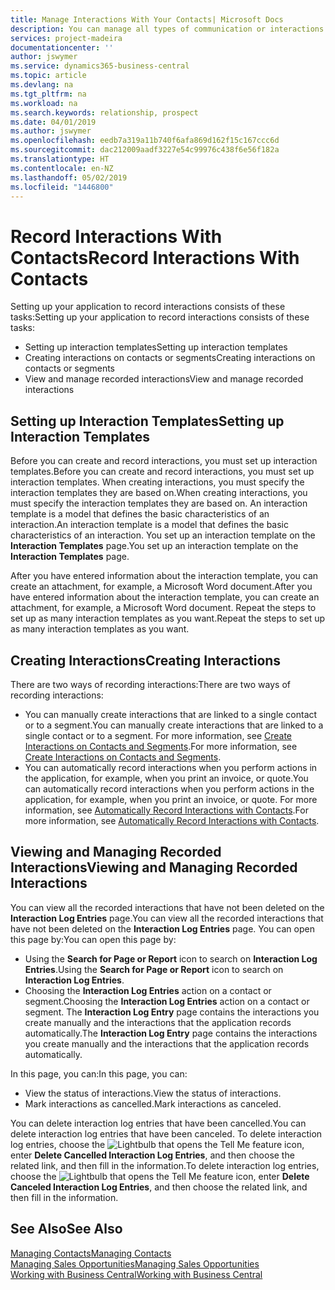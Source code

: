 ```yaml
---
title: Manage Interactions With Your Contacts| Microsoft Docs
description: You can manage all types of communication or interactions between your company and your contacts, for example, letters, phone calls, meetings, and so on.
services: project-madeira
documentationcenter: ''
author: jswymer
ms.service: dynamics365-business-central
ms.topic: article
ms.devlang: na
ms.tgt_pltfrm: na
ms.workload: na
ms.search.keywords: relationship, prospect
ms.date: 04/01/2019
ms.author: jswymer
ms.openlocfilehash: eedb7a319a11b740f6afa869d162f15c167ccc6d
ms.sourcegitcommit: dac212009aadf3227e54c99976c438f6e56f182a
ms.translationtype: HT
ms.contentlocale: en-NZ
ms.lasthandoff: 05/02/2019
ms.locfileid: "1446800"
---
```

# <a name="record-interactions-with-contacts"></a><span data-ttu-id="33301-103">Record Interactions With Contacts</span><span class="sxs-lookup"><span data-stu-id="33301-103">Record Interactions With Contacts</span></span>
<span data-ttu-id="33301-104">Setting up your application to record interactions consists of these tasks:</span><span class="sxs-lookup"><span data-stu-id="33301-104">Setting up your application to record interactions consists of these tasks:</span></span>

* <span data-ttu-id="33301-105">Setting up interaction templates</span><span class="sxs-lookup"><span data-stu-id="33301-105">Setting up interaction templates</span></span>  
* <span data-ttu-id="33301-106">Creating interactions on contacts or segments</span><span class="sxs-lookup"><span data-stu-id="33301-106">Creating interactions on contacts or segments</span></span>  
* <span data-ttu-id="33301-107">View and manage recorded interactions</span><span class="sxs-lookup"><span data-stu-id="33301-107">View and manage recorded interactions</span></span>  

##  <a name="setting-up-interaction-templates"></a><span data-ttu-id="33301-108">Setting up Interaction Templates</span><span class="sxs-lookup"><span data-stu-id="33301-108">Setting up Interaction Templates</span></span>
<span data-ttu-id="33301-109">Before you can create and record interactions, you must set up interaction templates.</span><span class="sxs-lookup"><span data-stu-id="33301-109">Before you can create and record interactions, you must set up interaction templates.</span></span> <span data-ttu-id="33301-110">When creating interactions, you must specify the interaction templates they are based on.</span><span class="sxs-lookup"><span data-stu-id="33301-110">When creating interactions, you must specify the interaction templates they are based on.</span></span> <span data-ttu-id="33301-111">An interaction template is a model that defines the basic characteristics of an interaction.</span><span class="sxs-lookup"><span data-stu-id="33301-111">An interaction template is a model that defines the basic characteristics of an interaction.</span></span>
<span data-ttu-id="33301-112">You set up an interaction template on the **Interaction Templates** page.</span><span class="sxs-lookup"><span data-stu-id="33301-112">You set up an interaction template on the **Interaction Templates** page.</span></span>

<span data-ttu-id="33301-113">After you have entered information about the interaction template, you can create an attachment, for example, a Microsoft Word document.</span><span class="sxs-lookup"><span data-stu-id="33301-113">After you have entered information about the interaction template, you can create an attachment, for example, a Microsoft Word document.</span></span> <span data-ttu-id="33301-114">Repeat the steps to set up as many interaction templates as you want.</span><span class="sxs-lookup"><span data-stu-id="33301-114">Repeat the steps to set up as many interaction templates as you want.</span></span>  

## <a name="creating-interactions"></a><span data-ttu-id="33301-115">Creating Interactions</span><span class="sxs-lookup"><span data-stu-id="33301-115">Creating Interactions</span></span>
<span data-ttu-id="33301-116">There are two ways of recording interactions:</span><span class="sxs-lookup"><span data-stu-id="33301-116">There are two ways of recording interactions:</span></span>

* <span data-ttu-id="33301-117">You can manually create interactions that are linked to a single contact or to a segment.</span><span class="sxs-lookup"><span data-stu-id="33301-117">You can manually create interactions that are linked to a single contact or to a segment.</span></span> <span data-ttu-id="33301-118">For more information, see [Create Interactions on Contacts and Segments](marketing-how-create-interactions.md).</span><span class="sxs-lookup"><span data-stu-id="33301-118">For more information, see [Create Interactions on Contacts and Segments](marketing-how-create-interactions.md).</span></span>  
* <span data-ttu-id="33301-119">You can automatically record interactions when you perform actions in the application, for example, when you print an invoice, or quote.</span><span class="sxs-lookup"><span data-stu-id="33301-119">You can automatically record interactions when you perform actions in the application, for example, when you print an invoice, or quote.</span></span> <span data-ttu-id="33301-120">For more information, see [Automatically Record Interactions with Contacts](marketing-auto-record-interactions.md).</span><span class="sxs-lookup"><span data-stu-id="33301-120">For more information, see [Automatically Record Interactions with Contacts](marketing-auto-record-interactions.md).</span></span>

## <a name="viewing-and-managing-recorded-interactions"></a><span data-ttu-id="33301-121">Viewing and Managing Recorded Interactions</span><span class="sxs-lookup"><span data-stu-id="33301-121">Viewing and Managing Recorded Interactions</span></span>
<span data-ttu-id="33301-122">You can view all the recorded interactions that have not been deleted on the **Interaction Log Entries** page.</span><span class="sxs-lookup"><span data-stu-id="33301-122">You can view all the recorded interactions that have not been deleted on the **Interaction Log Entries** page.</span></span> <span data-ttu-id="33301-123">You can open this page by:</span><span class="sxs-lookup"><span data-stu-id="33301-123">You can open this page by:</span></span>

* <span data-ttu-id="33301-124">Using the **Search for Page or Report** icon to search on **Interaction Log Entries**.</span><span class="sxs-lookup"><span data-stu-id="33301-124">Using the **Search for Page or Report** icon to search on **Interaction Log Entries**.</span></span>
* <span data-ttu-id="33301-125">Choosing the **Interaction Log Entries** action on a contact or segment.</span><span class="sxs-lookup"><span data-stu-id="33301-125">Choosing the **Interaction Log Entries** action on a contact or segment.</span></span>
  <span data-ttu-id="33301-126">The **Interaction Log Entry** page contains the interactions you create manually and the interactions that the application records automatically.</span><span class="sxs-lookup"><span data-stu-id="33301-126">The **Interaction Log Entry** page contains the interactions you create manually and the interactions that the application records automatically.</span></span>

<span data-ttu-id="33301-127">In this page, you can:</span><span class="sxs-lookup"><span data-stu-id="33301-127">In this page, you can:</span></span>

* <span data-ttu-id="33301-128">View the status of interactions.</span><span class="sxs-lookup"><span data-stu-id="33301-128">View the status of interactions.</span></span>
* <span data-ttu-id="33301-129">Mark interactions as cancelled.</span><span class="sxs-lookup"><span data-stu-id="33301-129">Mark interactions as canceled.</span></span>

<span data-ttu-id="33301-130">You can delete interaction log entries that have been cancelled.</span><span class="sxs-lookup"><span data-stu-id="33301-130">You can delete interaction log entries that have been canceled.</span></span> <span data-ttu-id="33301-131">To delete interaction log entries, choose the ![Lightbulb that opens the Tell Me feature](media/ui-search/search_small.png "Tell me what you want to do") icon, enter **Delete Cancelled Interaction Log Entries**, and then choose the related link, and then fill in the information.</span><span class="sxs-lookup"><span data-stu-id="33301-131">To delete interaction log entries, choose the ![Lightbulb that opens the Tell Me feature](media/ui-search/search_small.png "Tell me what you want to do") icon, enter **Delete Canceled Interaction Log Entries**, and then choose the related link, and then fill in the information.</span></span>

## <a name="see-also"></a><span data-ttu-id="33301-132">See Also</span><span class="sxs-lookup"><span data-stu-id="33301-132">See Also</span></span>
[<span data-ttu-id="33301-133">Managing Contacts</span><span class="sxs-lookup"><span data-stu-id="33301-133">Managing Contacts</span></span>](marketing-contacts.md)  
[<span data-ttu-id="33301-134">Managing Sales Opportunities</span><span class="sxs-lookup"><span data-stu-id="33301-134">Managing Sales Opportunities</span></span>](marketing-manage-sales-opportunities.md)  
[<span data-ttu-id="33301-135">Working with Business Central</span><span class="sxs-lookup"><span data-stu-id="33301-135">Working with Business Central</span></span>](ui-work-product.md)  
